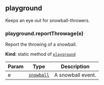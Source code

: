 
<base href="//D:/Personal/autotility/docs/">
<link rel="stylesheet" href="./dist/style.css" />
<a name="module_playground"></a>

## playground
Keeps an eye out for snowball-throwers.

<a name="module_playground.reportThrowage"></a>

### playground.reportThrowage(e)
Report the throwing of a snowball.

**Kind**: static method of [<code>playground</code>](#module_playground)  

| Param | Type | Description |
| --- | --- | --- |
| e | [<code>snowball</code>](#module_hurler..event_snowball) | A snowball event. |


<script src="./dist/bundle.js" /></script>
		